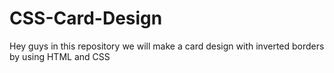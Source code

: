 # CSS-Card-Design
Hey guys in this repository we will make a card design with inverted borders by using HTML and CSS
